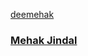 <a class="card" href="#">
<div class="card__background"></div>
<div class="card__content">
    <p class="card__category">deemehak</p>
    <h3 class="card__heading">Mehak Jindal</h3>
</div>
</a>
